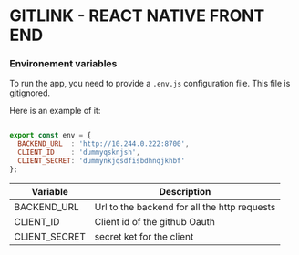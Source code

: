 # GITLINK - REACT NATIVE FRONT END

### Environement variables
To run the app, you need to provide a `.env.js` configuration file.
This file is gitignored.

Here is an example of it:
```javascript

export const env = {
  BACKEND_URL  : 'http://10.244.0.222:8700',
  CLIENT_ID    : 'dummyqsknjsh',
  CLIENT_SECRET: 'dummynkjqsdfisbdhnqjkhbf'
};
```


| Variable      | Description  |
|---------------|--------------|
| BACKEND_URL   |   Url to the backend for all the http requests  |
| CLIENT_ID     | Client id of the github Oauth |
| CLIENT_SECRET | secret ket for the client |


